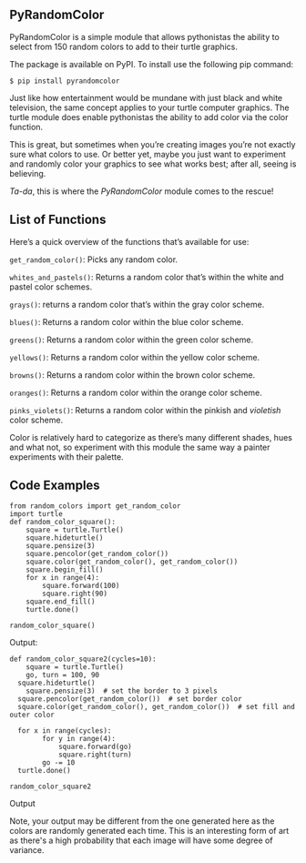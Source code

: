 ## PyRandomColor

PyRandomColor is a simple module that allows pythonistas the ability to select from 150 random colors to add to their turtle graphics.

The package is available on PyPI. To install use the following pip command: 
  
    $ pip install pyrandomcolor

Just like how entertainment would be mundane with just black and white television, the same concept applies to your turtle computer graphics. The turtle module does enable pythonistas the ability to add color via the color function. 

This is great, but sometimes when you’re creating images you’re not exactly sure what colors to use. Or better yet, maybe you just want to experiment and randomly color your graphics to see what works best; after all, seeing is believing.
  
*Ta-da*, this is where the _PyRandomColor_  module comes to the rescue!

## List of Functions


Here’s a quick overview of the functions that’s available for use:
  
`get_random_color()`: Picks any random color.

 `whites_and_pastels()`: Returns a random color that’s within the white and pastel color schemes.

  `grays()`: returns a random color that’s within the gray color scheme.

`blues()`: Returns a random color within the blue color scheme.

`greens()`: Returns a random color within the green color scheme.

`yellows()`: Returns a random color within the yellow color scheme.

`browns()`: Returns a random color within the brown color scheme.

`oranges()`: Returns a random color within the orange color scheme.

`pinks_violets()`: Returns a random color within the pinkish and _violetish_ color scheme.

Color is relatively hard to categorize as there’s many different shades, hues and what not, so experiment with this module the same way a painter experiments with their palette. 

## Code Examples 

    from random_colors import get_random_color
    import turtle
    def random_color_square():
        square = turtle.Turtle()
        square.hideturtle()
        square.pensize(3)   
        square.pencolor(get_random_color())
        square.color(get_random_color(), get_random_color())  
        square.begin_fill()
        for x in range(4):
            square.forward(100)
            square.right(90)
        square.end_fill()
        turtle.done()
        
    random_color_square()

Output:
  


    def random_color_square2(cycles=10):  
        square = turtle.Turtle()  
        go, turn = 100, 90  
      square.hideturtle()  
        square.pensize(3)  # set the border to 3 pixels  
      square.pencolor(get_random_color())  # set border color  
      square.color(get_random_color(), get_random_color())  # set fill and outer color  
      
      for x in range(cycles):  
            for y in range(4):  
                square.forward(go)  
                square.right(turn)  
            go -= 10  
      turtle.done()
    
    random_color_square2

Output


Note, your output may be different from the one generated here as the colors are randomly generated each time. This is an interesting form of art as there's a high probability that each image will have some degree of variance. 
